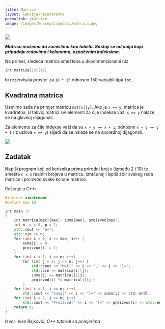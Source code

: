 ```yaml
---
title: Matrice
layout: lekcija-racunarstvo
permalink: /matrice
image: /images/koncepti/podaci/matrica.png
---
```


![]({{page.image}})

***Matricu možemo da zamislimo kao tabelu. Sastoji se od polja koja pripadaju redovima i kolonama, označenim indeksima.***

Na primer, sledeća matrica smeštena u dvodimenzionalni niz

```cpp
int matrica[10][15]
```

bi rezervisala prostor za `10 * 15` odnosno 150 varijabli tipa `int`.

## Kvadratna matrica

Uzmimo sada na primjer matricu `mat[x][y]`. Ako je `x == y`, matrica je kvadratna. U takvoj matrici svi elementi za čije indekse važi `x == y` nalaze se na glavnoj dijagonali.

Za elemente za čije indekse važi da su `x + y == x + 1`, odnosno `x + y == y + 1` (iz uslova `x == y`) slijedi da se nalaze se na sporednoj dijagonali.

![](https://upload.wikimedia.org/wikipedia/commons/thumb/d/d7/Las_filas_003.jpg/640px-Las_filas_003.jpg)

## Zadatak

Napiši program koji od korisnika prima prirodni broj `n` (između 2 i 10) te smešta `n x n` realnih brojeva u matricu. Izračunaj i ispiši zbir svakog reda matrice i proizvod svake kolone matrice.

Rešenje u C++:

```cpp
#include <iostream>
#define max 10

int main ()
{
    int matrica[max][max], suma[max], proizvod[max];
    int n, s = 0, p = 1;
    std::cout << "n=";
    std::cin >> n;
    for (int i = 1; i <= max; i++) {
        suma[i] = 0;
        proizvod[i] = 1;
    }
    for (int i = 1; i <= n; i++)
        for (int j = 1; j <= n; j++) {
            std::cout << "Mat[" << i << "," << j << "]=";
            std::cin >> matrica[i][j];
            suma[j] += matrica[i][j];
            proizvod[i] *= matrica[i][j];
        }
    for (int i = 1; i <= n; i++)
        std::cout << "Suma[" << i << "]=" << suma[i] << std::endl;
    for (int i = 1; i <= n; i++)
        std::cout << "Proizvod[" << i << "]=" << proizvod[i] << std::endl;
    return 0;
}
```

Izvor: Ivan Rajković, *C++ tutorial sa primjerima*
